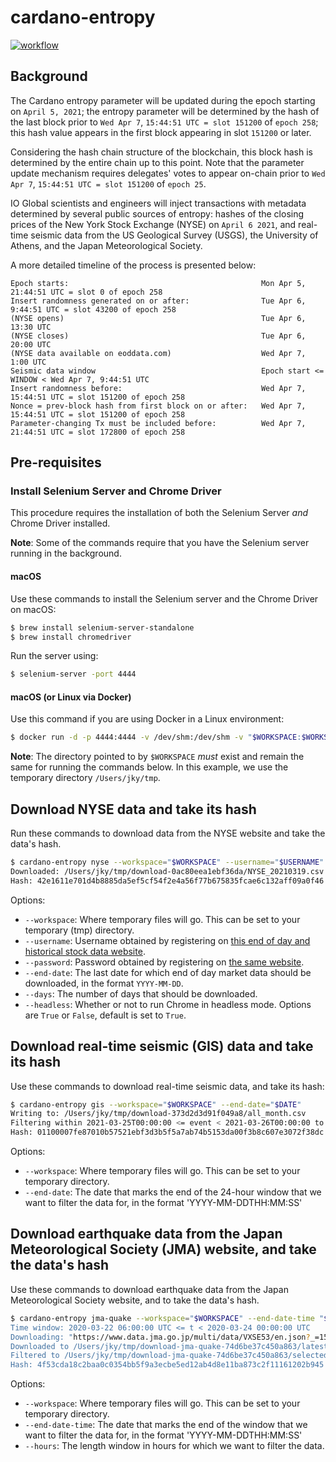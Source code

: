 # cardano-entropy

[![workflow](https://github.com/input-output-hk/cardano-entropy/actions/workflows/haskell.yml/badge.svg?branch=main)](https://github.com/input-output-hk/cardano-entropy/actions/workflows/haskell.yml?branch=main)

## Background

The Cardano entropy parameter will be updated during the epoch starting on `April 5, 2021`;
the entropy parameter will be determined by the hash of the last block prior to
`Wed Apr 7`, `15:44:51 UTC = slot 151200` of `epoch 258`; this hash value appears in the first
block appearing in slot `151200` or later.

Considering the hash chain structure of the blockchain, this block hash is determined by the
entire chain up to this point. Note that the parameter update mechanism requires delegates'
votes to appear on-chain prior to `Wed Apr 7`, `15:44:51 UTC = slot 151200` of `epoch 25`.

IO Global scientists and engineers will inject transactions with metadata determined by several
public sources of entropy: hashes of the closing prices of the New York Stock Exchange (NYSE) on
`April 6 2021`, and real-time seismic data from the US Geological Survey (USGS), the University of
Athens, and the Japan Meteorological Society.

A more detailed timeline of the process is presented below:

```
Epoch starts:                                           Mon Apr 5, 21:44:51 UTC = slot 0 of epoch 258
Insert randomness generated on or after:                Tue Apr 6, 9:44:51 UTC = slot 43200 of epoch 258
(NYSE opens)                                            Tue Apr 6, 13:30 UTC
(NYSE closes)                                           Tue Apr 6, 20:00 UTC
(NYSE data available on eoddata.com)                    Wed Apr 7, 1:00 UTC
Seismic data window                                     Epoch start <= WINDOW < Wed Apr 7, 9:44:51 UTC
Insert randomness before:                               Wed Apr 7, 15:44:51 UTC = slot 151200 of epoch 258
Nonce = prev-block hash from first block on or after:   Wed Apr 7, 15:44:51 UTC = slot 151200 of epoch 258
Parameter-changing Tx must be included before:          Wed Apr 7, 21:44:51 UTC = slot 172800 of epoch 258
```

## Pre-requisites

### Install Selenium Server and Chrome Driver

This procedure requires the installation of both the Selenium Server *and* Chrome Driver installed.

**Note**: Some of the commands require that you have the Selenium server running in the background.

#### macOS

Use these commands to install the Selenium server and the Chrome Driver on macOS:

```bash
$ brew install selenium-server-standalone
$ brew install chromedriver
```
Run the server using:

```bash
$ selenium-server -port 4444
```

#### macOS (or Linux via Docker)

Use this command if you are using Docker in a Linux environment:

```bash
$ docker run -d -p 4444:4444 -v /dev/shm:/dev/shm -v "$WORKSPACE:$WORKSPACE" selenium/standalone-chrome:4.0.0-beta-3-prerelease-20210321
```

**Note**: The directory pointed to by `$WORKSPACE` *must* exist and remain the same for running the commands below. In this example, we use the temporary directory `/Users/jky/tmp`.

## Download NYSE data and take its hash

Run these commands to download data from the NYSE website and take the data's hash.

```bash
$ cardano-entropy nyse --workspace="$WORKSPACE" --username="$USERNAME" --password="$PASSWORD" --end-date="$DATE"
Downloaded: /Users/jky/tmp/download-0ac80eea1ebf36da/NYSE_20210319.csv
Hash: 42e1611e701d4b8885da5ef5cf54f2e4a56f77b675835fcae6c132aff09a0f46
```

Options:

* `--workspace`: Where temporary files will go. This can be set to your temporary (tmp) directory.
* `--username`: Username obtained by registering on [this end of day and historical stock data website](http://www.eoddata.com/).
* `--password`: Password obtained by registering on [the same website](http://www.eoddata.com/).
* `--end-date`: The last date for which end of day market data should be downloaded, in the format `YYYY-MM-DD`.
* `--days`: The number of days that should be downloaded.
* `--headless`: Whether or not to run Chrome in headless mode. Options are `True` or `False`, default is set to `True`.

## Download real-time seismic (GIS) data and take its hash

Use these commands to download real-time seismic data, and take its hash:

```bash
$ cardano-entropy gis --workspace="$WORKSPACE" --end-date="$DATE"
Writing to: /Users/jky/tmp/download-373d2d3d91f049a8/all_month.csv
Filtering within 2021-03-25T00:00:00 <= event < 2021-03-26T00:00:00 to: /Users/jky/tmp/download-373d2d3d91f049a8/day_in_month.csv
Hash: 01100007fe87010b57521ebf3d3b5f5a7ab74b5153da00f3b8c607e3072f38dc
```

Options:

* `--workspace`: Where temporary files will go. This can be set to your temporary directory.
* `--end-date`: The date that marks the end of the 24-hour window that we want to filter the data for, in the format 'YYYY-MM-DDTHH:MM:SS'

## Download earthquake data from the Japan Meteorological Society (JMA) website, and take the data's hash

Use these commands to download earthquake data from the Japan Meteorological Society website, and to take the data's hash.

```bash
$ cardano-entropy jma-quake --workspace="$WORKSPACE" --end-date-time "$END_DATE_TIME' --hours "$HOURS"
Time window: 2020-03-22 06:00:00 UTC <= t < 2020-03-24 00:00:00 UTC
Downloading: "https://www.data.jma.go.jp/multi/data/VXSE53/en.json?_=1585008000000"
Downloaded to /Users/jky/tmp/download-jma-quake-74d6be37c450a863/latest.json
Filtered to /Users/jky/tmp/download-jma-quake-74d6be37c450a863/selected.json
Hash: 4f53cda18c2baa0c0354bb5f9a3ecbe5ed12ab4d8e11ba873c2f11161202b945
```

Options:

* `--workspace`: Where temporary files will go. This can be set to your temporary directory.
* `--end-date-time`: The date that marks the end of the window that we want to filter the data for, in the format 'YYYY-MM-DDTHH:MM:SS'
* `--hours`: The length window in hours for which we want to filter the data.

